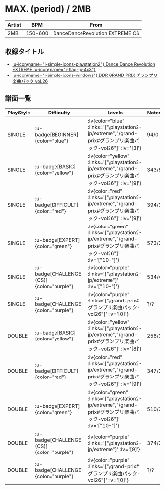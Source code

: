 # MAX. (period) / 2MB

|Artist|BPM|From|
|------|---|----|
|2MB|150-600|DanceDanceRevolution EXTREME CS|

## 収録タイトル

- [ :u-icon{name="i-simple-icons-playstation2"} Dance Dance Revolution EXTREME :u-icon{name="i-flag-jp-4x3"} ](/playstation2-jp/extreme)
- [ :u-icon{name="i-simple-icons-windows"} DDR GRAND PRIX グランプリ楽曲パック vol.26](/grand-prix#グランプリ楽曲パック-vol26)

## 譜面一覧

|PlayStyle|Difficulty|Levels|Notes|Movie|
|---------|----------|------|-----|-----|
|SINGLE| :u-badge[BEGINNER]{color="blue"} | :lv{color="blue" :links='["/playstation2-jp/extreme","/grand-prix#グランプリ楽曲パック-vol26"]' :lv='[3]'} |94/0||
|SINGLE| :u-badge[BASIC]{color="yellow"} | :lv{color="yellow" :links='["/playstation2-jp/extreme","/grand-prix#グランプリ楽曲パック-vol26"]' :lv='[9]'} |343/5||
|SINGLE| :u-badge[DIFFICULT]{color="red"} | :lv{color="red" :links='["/playstation2-jp/extreme","/grand-prix#グランプリ楽曲パック-vol26"]' :lv='[9]'} |394/3||
|SINGLE| :u-badge[EXPERT]{color="green"} | :lv{color="green" :links='["/playstation2-jp/extreme","/grand-prix#グランプリ楽曲パック-vol26"]' :lv='["10+"]'} |573/3||
|SINGLE| :u-badge[CHALLENGE (CS)]{color="purple"} | :lv{color="purple" :links='["/playstation2-jp/extreme"]' :lv='["10+"]'} |534/4||
|SINGLE| :u-badge[CHALLENGE]{color="purple"} | :lv{color="purple" :links='["/grand-prix#グランプリ楽曲パック-vol26"]' :lv='[0]'} |?/?||
|DOUBLE| :u-badge[BASIC]{color="yellow"} | :lv{color="yellow" :links='["/playstation2-jp/extreme","/grand-prix#グランプリ楽曲パック-vol26"]' :lv='[8]'} |256/3||
|DOUBLE| :u-badge[DIFFICULT]{color="red"} | :lv{color="red" :links='["/playstation2-jp/extreme","/grand-prix#グランプリ楽曲パック-vol26"]' :lv='[9]'} |347/3||
|DOUBLE| :u-badge[EXPERT]{color="green"} | :lv{color="green" :links='["/playstation2-jp/extreme","/grand-prix#グランプリ楽曲パック-vol26"]' :lv='["10+"]'} |510/3||
|DOUBLE| :u-badge[CHALLENGE (CS)]{color="purple"} | :lv{color="purple" :links='["/playstation2-jp/extreme"]' :lv='[9]'} |374/3||
|DOUBLE| :u-badge[CHALLENGE]{color="purple"} | :lv{color="purple" :links='["/grand-prix#グランプリ楽曲パック-vol26"]' :lv='[0]'} |?/?||
